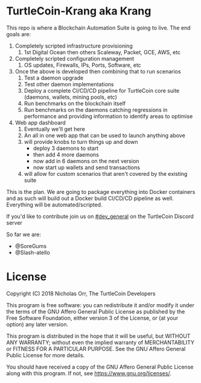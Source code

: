 # TurtleCoin-Krang aka Krang

This repo is where a Blockchain Automation Suite is going to live. The end goals are:

1. Completely scripted infrastructure provisioning
   1. 1st Digital Ocean then others Scaleway, Packet, GCE, AWS, etc
2. Completely scripted configuration management
   1. OS updates, Firewalls, IPs, Ports, Software, etc
3. Once the above is developed then combining that to run scenarios
   1. Test a daemon upgrade
   2. Test other daemon implementations
   3. Deploy a complete CI/CD/CD pipeline for TurtleCoin core suite (daemons, wallets, mining pools, etc)
   4. Run benchmarks on the blockchain itself
   5. Run benchmarks on the daemons catching regressions in performance and providing information to identify areas to optimise
4. Web app dashboard 
   1. Eventually we'll get here
   2. An all in one web app that can be used to launch anything above
   3. will provide knobs to turn things up and down
      - deploy 3 daemons to start
      - then add 4 more daemons
      - now add in 6 daemons on the next version
      - now start up wallets and send transactions
   4. will allow for custom scenarios that aren't covered by the existing suite
    
This is the plan. We are going to package everything into Docker containers and as such will build out a Docker build CI/CD/CD pipeline as well. Everything will be automated/scripted.

If you'd like to contribute join us on [#dev_general](https://discord.gg/JutXdZC) on the TurtleCoin Discord server

So far we are:
  + @SoreGums
  + @Slash-atello
  

# License

Copyright (C) 2018 Nicholas Orr, The TurtleCoin Developers

This program is free software: you can redistribute it and/or modify
it under the terms of the GNU Affero General Public License as published by
the Free Software Foundation, either version 3 of the License, or
(at your option) any later version.

This program is distributed in the hope that it will be useful,
but WITHOUT ANY WARRANTY; without even the implied warranty of
MERCHANTABILITY or FITNESS FOR A PARTICULAR PURPOSE.  See the
GNU Affero General Public License for more details.

You should have received a copy of the GNU Affero General Public License
along with this program.  If not, see https://www.gnu.org/licenses/.      
